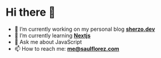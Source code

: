 # Hi there 👋

- 🔭 I’m currently working on my personal blog **[sherzo.dev](https://sherzo.dev)**
- 🌱 I’m currently learning **[Nextjs](https://github.com/vercel/next.js/)**
- 💬 Ask me about JavaScript
- 📫 How to reach me: **me@saulflorez.com**
